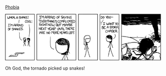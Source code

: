 [Phobia](https://xkcd.com/752)

![Phobia](./random_comic.png)

Oh God, the tornado picked up snakes!

